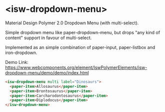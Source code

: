 # \<isw-dropdown-menu\>

Material Design Polymer 2.0 Dropdown Menu (with multi-select).

Simple dropdown menu like paper-dropdown-menu, but drops "any kind of content" support in favour of multi-select.

Implemented as an simple combination of paper-input, paper-listbox and iron-dropdown.

Demo Link: https://www.webcomponents.org/element/IswPolymerElements/isw-dropdown-menu/demo/demo/index.html

```html
<isw-dropdown-menu multi label="Dinosaurs">
  <paper-item>Allosaurus</paper-item>
  <paper-item>Brontosaurus</paper-item>
  <paper-item>Carcharodontosaurus</paper-item>
  <paper-item>Diplodocus</paper-item>
</isw-dropdown-menu>
```